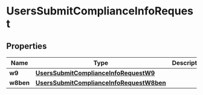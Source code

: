 

# UsersSubmitComplianceInfoRequest


## Properties

| Name | Type | Description | Notes |
|------------ | ------------- | ------------- | -------------|
|**w9** | [**UsersSubmitComplianceInfoRequestW9**](UsersSubmitComplianceInfoRequestW9.md) |  |  [optional] |
|**w8ben** | [**UsersSubmitComplianceInfoRequestW8ben**](UsersSubmitComplianceInfoRequestW8ben.md) |  |  [optional] |



